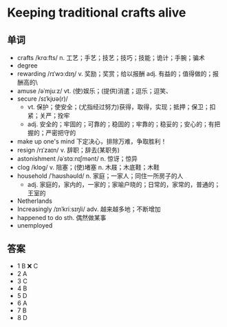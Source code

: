 # Keeping traditional crafts alive

## 单词
- crafts /krɑːfts/ n. 工艺；手艺；技艺；技巧；技能；诡计；手腕；骗术
- degree
- rewarding /rɪˈwɔːdɪŋ/ v. 奖励；奖赏；给以报酬 adj. 有益的；值得做的；报酬高的\
- amuse /əˈmjuːz/ vt. (使)娱乐；(提供)消遣；逗乐；逗笑、
- secure /sɪˈkjʊə(r)/
  - vt. 保护；使安全；(尤指经过努力)获得，取得，实现；抵押；保卫；扣紧；关严；拴牢
  - adj. 安全的；牢固的；可靠的；稳固的；牢靠的；稳妥的；安心的；有把握的；严密把守的
- make up one's mind 下定决心，排除万难，争取胜利！
- resign /rɪˈzaɪn/ v. 辞职；辞去(某职务)
- astonishment /əˈstɑːnɪʃmənt/ n. 惊讶；惊异
- clog /klɒɡ/ v. 阻塞；(使)堵塞 n. 木屐；木底鞋；木鞋
- household /ˈhaʊshəʊld/ n. 家庭；一家人；同住一所房子的人
  - adj. 家庭的，家内的，一家的；家喻户晓的；日常的，家常的，普通的；王室的
- Netherlands
- Increasingly /ɪnˈkriːsɪŋli/ adv. 越来越多地；不断增加
- happened to do sth. 偶然做某事
- unemployed
  
## 答案
- 1 B ❌ C
- 2 A
- 3 C
- 4 B
- 5 D
- 6 A
- 7 B
- 8 D

